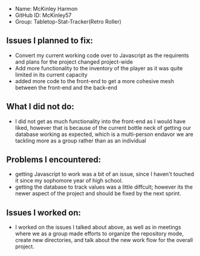 - Name: McKinley Harmon
- GitHub ID: McKinley57
- Group: Tabletop-Stat-Tracker(Retro Roller)

## Issues I planned to fix:
- Convert my current working code over to Javascript as the requirents and plans for the project changed project-wide
- Add more functionality to the inventory of the player as it was quite limited in its current capacity
- added more code to the front-end to get a more cohesive mesh between the front-end and the back-end

## What I did not do:
- I did not get as much functionality into the front-end as I would have liked, however that is because of the current bottle neck of getting our database working as expected, which is a multi-person endavor we are tackling more as a group rather than as an individual

## Problems I encountered:
- getting Javascript to work was a bit of an issue, since I haven't touched it since my sophomore year of high school. 
- getting the database to track values was a little diffcult; however its the newer aspect of the project and should be fixed by the next sprint.

## Issues I worked on:
- I worked on the issues I talked about above, as well as in meetings where we as a group made efforts to organize the repository mode, create new directories, and talk about the new work flow for the overall project. 